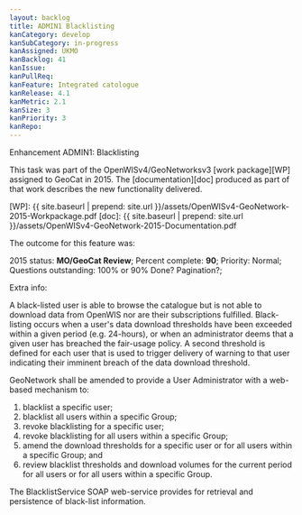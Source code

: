 ```yaml
---
layout: backlog
title: ADMIN1 Blacklisting
kanCategory: develop
kanSubCategory: in-progress
kanAssigned: UKMO
kanBacklog: 41
kanIssue:
kanPullReq:
kanFeature: Integrated catologue
kanRelease: 4.1
kanMetric: 2.1
kanSize: 3
kanPriority: 3
kanRepo:
---
```

Enhancement ADMIN1: Blacklisting

This task was part of the OpenWISv4/GeoNetworksv3 [work package][WP] assigned to GeoCat in 2015.  The [documentation][doc] produced as part of that work describes the new functionality delivered.

[WP]: {{ site.baseurl | prepend: site.url }}/assets/OpenWISv4-GeoNetwork-2015-Workpackage.pdf
[doc]: {{ site.baseurl | prepend: site.url }}/assets/OpenWISv4-GeoNetwork-2015-Documentation.pdf

The outcome for this feature was:

2015 status: **MO/GeoCat Review**; Percent complete: **90**; Priority: Normal; Questions outstanding: 100% or 90% Done? Pagination?;

Extra info:

A black-listed user is able to browse the catalogue but is not able to download data from OpenWIS nor are their subscriptions fulfilled. Black-listing occurs when a user's data download thresholds have been exceeded within a given period (e.g. 24-hours), or when an administrator deems that a given user has breached the fair-usage policy. A second threshold is defined for each user that is used to trigger delivery of warning to that user indicating their imminent breach of the data download threshold.

GeoNetwork shall be amended to provide a User Administrator with a web-based mechanism to:

  1. blacklist a specific user;
  2. blacklist all users within a specific Group;
  3. revoke blacklisting for a specific user;
  4. revoke blacklisting for all users within a specific Group;
  5. amend the download thresholds for a specific user or for all users within a specific Group; and
  6. review blacklist thresholds and download volumes for the current period for all users or for all users within a specific Group.

The BlacklistService SOAP web-service provides for retrieval and persistence of black-list information.
